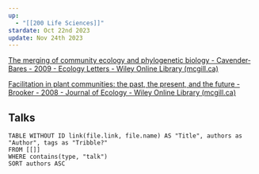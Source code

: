 ```yaml
---
up:
  - "[[200 Life Sciences]]"
stardate: Oct 22nd 2023
update: Nov 24th 2023
---
```



[The merging of community ecology and phylogenetic biology - Cavender‐Bares - 2009 - Ecology Letters - Wiley Online Library (mcgill.ca)](https://onlinelibrary-wiley-com.proxy3.library.mcgill.ca/doi/full/10.1111/j.1461-0248.2009.01314.x)

[Facilitation in plant communities: the past, the present, and the future - Brooker - 2008 - Journal of Ecology - Wiley Online Library (mcgill.ca)](https://besjournals-onlinelibrary-wiley-com.proxy3.library.mcgill.ca/doi/full/10.1111/j.1365-2745.2007.01295.x)


## Talks
```dataview
TABLE WITHOUT ID link(file.link, file.name) AS "Title", authors as "Author", tags as "Tribble?"
FROM [[]]
WHERE contains(type, "talk")
SORT authors ASC
```
